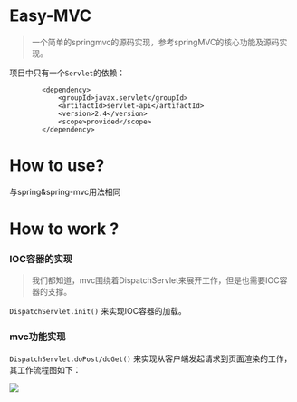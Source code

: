 # Easy-MVC
>一个简单的springmvc的源码实现，参考springMVC的核心功能及源码实现。

项目中只有一个`Servlet`的依赖：
```$xslt
        <dependency>
            <groupId>javax.servlet</groupId>
            <artifactId>servlet-api</artifactId>
            <version>2.4</version>
            <scope>provided</scope>
        </dependency>
```
# How to use?

与spring&spring-mvc用法相同

# How to work ?

### IOC容器的实现
>我们都知道，mvc围绕着DispatchServlet来展开工作，但是也需要IOC容器的支撑。

`DispatchServlet.init()` 来实现IOC容器的加载。



### mvc功能实现
`DispatchServlet.doPost/doGet()` 来实现从客户端发起请求到页面渲染的工作，其工作流程图如下：

![](https://github.com/fantj2016/easy-springmvc/blob/master/mvc-workflow.png)


